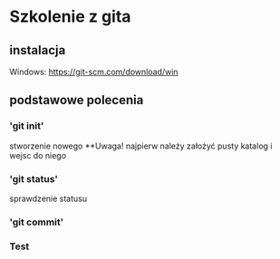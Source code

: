 # Szkolenie z gita

## instalacja 

Windows: <https://git-scm.com/download/win>

## podstawowe polecenia

### 'git init'

stworzenie nowego
**Uwaga! najpierw należy założyć pusty katalog i wejsc do niego

### 'git status'

sprawdzenie statusu

### 'git commit'

### Test
